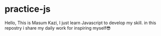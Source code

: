 # practice-js
Hello, This is Masum Kazi, I just learn Javascript to develop my skill. in this repostry i share my daily work for inspiring myself😎
